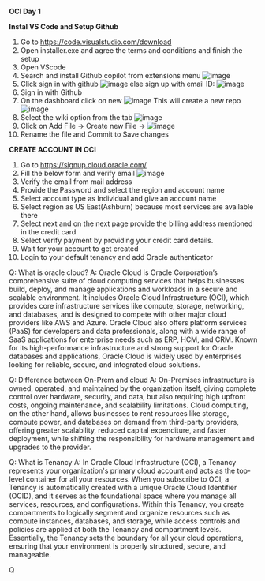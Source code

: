 **OCI Day 1**

**Instal VS Code and Setup Github**
1. Go to https://code.visualstudio.com/download
2. Open installer.exe and agree the terms and conditions and finish the setup
3. Open VScode
4. Search and install Github copilot from extensions menu
![image](https://github.com/user-attachments/assets/8b5b4391-8668-4eaf-8fca-61656367ff75)
5. Click sign in with github
![image](https://github.com/user-attachments/assets/72ddb5ca-948e-462d-8dc6-574bcb654d34)
else sign up with email ID:
![image](https://github.com/user-attachments/assets/04ac9c40-cc40-4482-b5ca-ef3d68048e53)
6. Sign in with Github
7. On the dashboard click on new
![image](https://github.com/user-attachments/assets/99bdb66c-db5a-4c3f-8053-d36094348c96)
This will create a new repo
![image](https://github.com/user-attachments/assets/73d0e97a-ca74-4129-b754-d9dfa97ba01b)
8. Select the wiki option from the tab
![image](https://github.com/user-attachments/assets/a215cffe-bdcc-4d21-8bb1-9ad5394a66f7)
9. Click on Add File -> Create new File ->
![image](https://github.com/user-attachments/assets/0ddda393-9caf-40ef-b90b-9c850bd21fbc)
10. Rename the file and Commit to Save changes

**CREATE ACCOUNT IN OCI**
1. Go to https://signup.cloud.oracle.com/
2. Fill the below form and verify email
   ![image](https://github.com/user-attachments/assets/8437c8dc-99e9-44ed-80ed-1bf6ea9aba47)
3. Verify the email from mail address
4. Provide the Password and select the region and account name
5. Select account type as Individual and give an account name
6. Select region as US East(Ashburn) because most services are available there
7. Select next and on the next page provide the billing address mentioned in the credit card
8. Select verify payment by providing your credit card details.
9. Wait for your account to get created
10. Login to your default tenancy and add Oracle authenticator


Q: What is oracle cloud?
A: Oracle Cloud is Oracle Corporation’s comprehensive suite of cloud computing services that helps businesses build, deploy, and manage applications and workloads in a secure and scalable environment. It includes Oracle Cloud Infrastructure (OCI), which provides core infrastructure services like compute, storage, networking, and databases, and is designed to compete with other major cloud providers like AWS and Azure. Oracle Cloud also offers platform services (PaaS) for developers and data professionals, along with a wide range of SaaS applications for enterprise needs such as ERP, HCM, and CRM. Known for its high-performance infrastructure and strong support for Oracle databases and applications, Oracle Cloud is widely used by enterprises looking for reliable, secure, and integrated cloud solutions.

Q: Difference between On-Prem and cloud
A: On-Premises infrastructure is owned, operated, and maintained by the organization itself, giving complete control over hardware, security, and data, but also requiring high upfront costs, ongoing maintenance, and scalability limitations. Cloud computing, on the other hand, allows businesses to rent resources like storage, compute power, and databases on demand from third-party providers, offering greater scalability, reduced capital expenditure, and faster deployment, while shifting the responsibility for hardware management and upgrades to the provider.

Q: What is Tenancy
A: In Oracle Cloud Infrastructure (OCI), a Tenancy represents your organization's primary cloud account and acts as the top-level container for all your resources. When you subscribe to OCI, a Tenancy is automatically created with a unique Oracle Cloud Identifier (OCID), and it serves as the foundational space where you manage all services, resources, and configurations. Within this Tenancy, you create compartments to logically segment and organize resources such as compute instances, databases, and storage, while access controls and policies are applied at both the Tenancy and compartment levels. Essentially, the Tenancy sets the boundary for all your cloud operations, ensuring that your environment is properly structured, secure, and manageable.

Q
